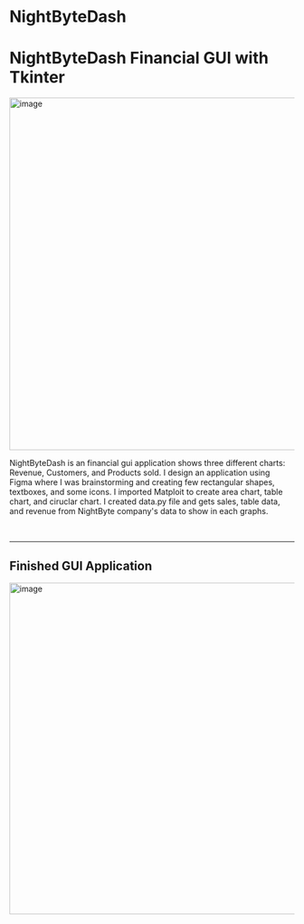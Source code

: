 # NightByteDash


<h1>NightByteDash Financial GUI with Tkinter</h1>
<img width="1057" height="622" alt="image" src="https://github.com/user-attachments/assets/d2195283-4e09-4069-b0ea-fdcb883430e3" />

<p>NightByteDash is an financial gui application shows three different charts: Revenue, Customers, and Products sold.
I design an application using Figma where I was brainstorming and creating few rectangular shapes, textboxes, and some icons.
I imported Matploit to create area chart, table chart, and ciruclar chart. I created data.py file and gets sales, table data, and revenue from NightByte company's data to show
in each graphs. 
</p>

<br>
<hr>

<h2>Finished GUI Application </h2>
<img width="1003" height="585" alt="image" src="https://github.com/user-attachments/assets/a965f2cd-1396-4037-a3f2-08947b426de5" />
